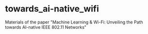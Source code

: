 # towards_ai-native_wifi
Materials of the paper "Machine Learning &amp; Wi-Fi: Unveiling the Path towards AI-native IEEE 802.11 Networks"

